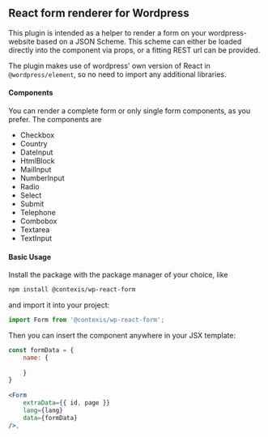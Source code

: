 ## React form renderer for Wordpress

This plugin is intended as a helper to render a form on your wordpress-website based on a JSON Scheme. This scheme can either be loaded directly into the component via props, or a fitting REST url can be provided.

The plugin makes use of wordpress' own version of React in `@wordpress/element`, so no need to import any additional libraries.

#### Components

You can render a complete form or only single form components, as you prefer. The components are

- Checkbox
- Country
- DateInput
- HtmlBlock
- MailInput
- NumberInput
- Radio
- Select
- Submit
- Telephone
- Combobox
- Textarea
- TextInput

#### Basic Usage

Install the package with the package manager of your choice, like

```bash
npm install @contexis/wp-react-form
```

and import it into your project:

```js
import Form from '@contexis/wp-react-form';
```

Then you can insert the component anywhere in your JSX template:

```jsx
const formData = {
	name: {
		
	}
}
	
<Form
	extraData={{ id, page }}
	lang={lang}
    data={formData}
/>,
```

